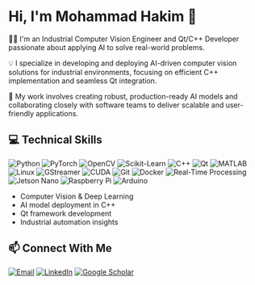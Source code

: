 # Hi, I'm Mohammad Hakim 👋

👷‍♂️ I'm an Industrial Computer Vision Engineer and Qt/C++ Developer passionate about applying AI to solve real-world problems.

💡 I specialize in developing and deploying AI-driven computer vision solutions for industrial environments, focusing on efficient C++ implementation and seamless Qt integration.

🚀 My work involves creating robust, production-ready AI models and collaborating closely with software teams to deliver scalable and user-friendly applications.

## 💻 Technical Skills
![Python](https://img.shields.io/badge/Python-3776AB?style=flat&logo=python&logoColor=white)
![PyTorch](https://img.shields.io/badge/PyTorch-EE4C2C?style=flat&logo=pytorch&logoColor=white)
![OpenCV](https://img.shields.io/badge/OpenCV-5C2D91?style=flat&logo=opencv&logoColor=white)
![Scikit-Learn](https://img.shields.io/badge/Scikit--Learn-F7931E?style=flat&logo=scikit-learn&logoColor=white)
![C++](https://img.shields.io/badge/C++-00599C?style=flat&logo=c%2B%2B&logoColor=white)
![Qt](https://img.shields.io/badge/Qt-41CD52?style=flat&logo=qt&logoColor=white)
![MATLAB](https://img.shields.io/badge/MATLAB-0076A8?style=flat&logo=mathworks&logoColor=white)
![Linux](https://img.shields.io/badge/Linux-FCC624?style=flat&logo=linux&logoColor=black)
![GStreamer](https://img.shields.io/badge/GStreamer-ED8B00?style=flat&logoColor=white)
![CUDA](https://img.shields.io/badge/CUDA-76B900?style=flat&logo=nvidia&logoColor=white)
![Git](https://img.shields.io/badge/Git-F05032?style=flat&logo=git&logoColor=white)
![Docker](https://img.shields.io/badge/Docker-2496ED?style=flat&logo=docker&logoColor=white)
![Real-Time Processing](https://img.shields.io/badge/Real--Time%20Processing-007ACC?style=flat&logo=clockify&logoColor=white)
![Jetson Nano](https://img.shields.io/badge/Jetson%20Nano-76B900?style=flat&logo=nvidia&logoColor=white)
![Raspberry Pi](https://img.shields.io/badge/Raspberry%20Pi-A22846?style=flat&logo=raspberrypi&logoColor=white)
![Arduino](https://img.shields.io/badge/Arduino-00979D?style=flat&logo=arduino&logoColor=white)

- Computer Vision & Deep Learning  
- AI model deployment in C++  
- Qt framework development  
- Industrial automation insights

## 📫 Connect With Me
[![Email](https://img.shields.io/badge/Email-D14836?style=flat&logo=gmail&logoColor=white)](mailto:mohammad.seyyedhakim@gmail.com)
[![LinkedIn](https://img.shields.io/badge/LinkedIn-0A66C2?style=flat&logo=linkedin&logoColor=white)](https://www.linkedin.com/in/mohammadhakim95/)
[![Google Scholar](https://img.shields.io/badge/Google%20Scholar-4285F4?style=flat&logo=googlescholar&logoColor=white)](https://scholar.google.co.uk/citations?user=-dqzC38AAAAJ&hl=en)


<!--
**mohammadhakim73/mohammadhakim73** is a ✨ _special_ ✨ repository because its `README.md` (this file) appears on your GitHub profile.

Here are some ideas to get you started:

- 🔭 I’m currently working on ...
- 🌱 I’m currently learning ...
- 👯 I’m looking to collaborate on ...
- 🤔 I’m looking for help with ...
- 💬 Ask me about ...
- 📫 How to reach me: ...
- 😄 Pronouns: ...
- ⚡ Fun fact: ...
-->

